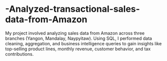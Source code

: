 # -Analyzed-transactional-sales-data-from-Amazon
My project involved analyzing sales data from Amazon across three branches (Yangon, Mandalay, Naypyitaw). Using SQL, I performed data cleaning, aggregation, and business intelligence queries to gain insights like top-selling product lines, monthly revenue, customer behavior, and tax contributions.
